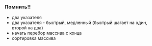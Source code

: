 ### Помнить!!
- два указателя
- два указателя - быстрый, медленный (быстрый шагает на один, второй на два)
- начать перебор массива с конца
- сортировка массива
